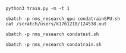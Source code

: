 ```
python3 train.py -m -t 1
```


```
sbatch -p nms_research_gpu condatrainGPU.sh
cat /scratch/users/k1761218/124538.out
```

```
sbatch -p nms_research condatest.sh
```

```
sbatch -p nms_research condatrain.sh
```